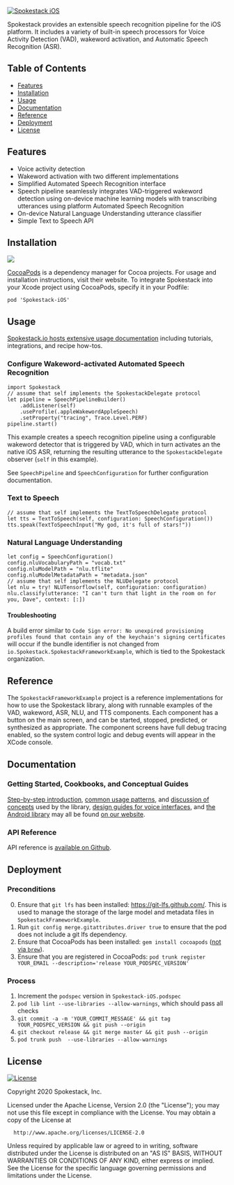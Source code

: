 <a href="https://www.spokestack.io/docs/ios/getting-started" title="Getting Started with Spokestack + iOS">![Spokestack iOS](./images/spokestack-ios.png)</a>

Spokestack provides an extensible speech recognition pipeline for the iOS
platform. It includes a variety of built-in speech processors for Voice
Activity Detection (VAD), wakeword activation, and Automatic Speech Recognition (ASR).

<!--ts-->
## Table of Contents
* [Features](#features)
* [Installation](#installation)
* [Usage](#usage)
* [Documentation](#Documentation)
* [Reference](#Reference)
* [Deployment](#Deployment)
* [License](#license)
<!--te-->

## Features

  - Voice activity detection
  - Wakeword activation with two different implementations
  - Simplified Automated Speech Recognition interface
  - Speech pipeline seamlessly integrates VAD-triggered wakeword detection using on-device machine learning models with transcribing utterances using platform Automated Speech Recognition
  - On-device Natural Language Understanding utterance classifier
  - Simple Text to Speech API

## Installation
[![](https://img.shields.io/cocoapods/v/Spokestack-iOS.svg)](https://cocoapods.org/pods/Spokestack-iOS)

[CocoaPods](https://cocoapods.org) is a dependency manager for Cocoa projects. For usage and installation instructions, visit their website. To integrate Spokestack into your Xcode project using CocoaPods, specify it in your Podfile:

`pod 'Spokestack-iOS'`

## Usage

[Spokestack.io hosts extensive usage documentation](https://www.spokestack.io/docs/ios) including tutorials, integrations, and recipe how-tos.

### Configure Wakeword-activated Automated Speech Recognition

 ```
 import Spokestack
 // assume that self implements the SpokestackDelegate protocol
 let pipeline = SpeechPipelineBuilder()
     .addListener(self)
     .useProfile(.appleWakewordAppleSpeech)
     .setProperty("tracing", Trace.Level.PERF)
 pipeline.start()
 ```

This example creates a speech recognition pipeline using a configurable wakeword detector that is triggered by VAD, which in turn activates an the native iOS ASR, returning the resulting utterance to the `SpokestackDelegate` observer (`self` in this example).

See `SpeechPipeline` and `SpeechConfiguration` for further configuration documentation.

### Text to Speech

```
// assume that self implements the TextToSpeechDelegate protocol
let tts = TextToSpeech(self, configuration: SpeechConfiguration())
tts.speak(TextToSpeechInput("My god, it's full of stars!"))
```

### Natural Language Understanding

```
let config = SpeechConfiguration()
config.nluVocabularyPath = "vocab.txt"
config.nluModelPath = "nlu.tflite"
config.nluModelMetadataPath = "metadata.json"
// assume that self implements the NLUDelegate protocol
let nlu = try! NLUTensorflow(self, configuration: configuration)
nlu.classify(utterance: "I can't turn that light in the room on for you, Dave", context: [:])
```

#### Troubleshooting

A build error similar to `Code Sign error: No unexpired provisioning profiles found that contain any of the keychain's signing certificates` will occur if the bundle identifier is not changed from `io.Spokestack.SpokestackFrameworkExample`, which is tied to the Spokestack organization.

## Reference

The `SpokestackFrameworkExample` project is a reference implementations for how to use the Spokestack library, along with runnable examples of the VAD, wakeword, ASR, NLU, and TTS components. Each component has a button on the main screen, and can be started, stopped, predicted, or synthesized as appropriate. The component screens have full debug tracing enabled, so the system control logic and debug events will appear in the XCode console.

## Documentation

### Getting Started, Cookbooks, and Conceptual Guides

[Step-by-step introduction](https://spokestack.io/docs/iOS/getting-started), [common usage patterns](https://spokestack.io/docs/iOS/cookbook), and [discussion of concepts](https://spokestack.io/docs/Concepts/pipeline-configuration) used by the library, [design guides for voice interfaces](https://spokestack.io/docs/Design/getting-started), and [the Android library](https://spokestack.io/docs/Android/getting-started) may all be found [on our website](https://spokestack.io/docs).

### API Reference

API reference is [available on Github](https://spokestack.github.io/spokestack-ios/index.html).

## Deployment

### Preconditions

  0. Ensure that `git lfs` has been installed: https://git-lfs.github.com/. This is used to manage the storage of the large model and metadata files in `SpokestackFrameworkExample`.
  1. Run `git config merge.gitattributes.driver true` to ensure that the pod does not include a git lfs dependency.
  2. Ensure that CocoaPods has been installed: `gem install cocoapods` ([not via `brew`](https://github.com/CocoaPods/CocoaPods/issues/8955)).
  3. Ensure that you are registered in CocoaPods: `pod trunk register YOUR_EMAIL --description='release YOUR_PODSPEC_VERSION'`

### Process
  1. Increment the `podspec` version in `Spokestack-iOS.podspec`
  2. `pod lib lint --use-libraries --allow-warnings`, which should pass all checks
  3. `git commit -a -m 'YOUR_COMMIT_MESSAGE' && git tag YOUR_PODSPEC_VERSION && git push --origin`
  4. `git checkout release && git merge master && git push --origin`
  5. `pod trunk push  --use-libraries --allow-warnings`

## License
[![License](https://img.shields.io/badge/License-Apache%202.0-green.svg)](https://opensource.org/licenses/Apache-2.0)

Copyright 2020 Spokestack, Inc.

  Licensed under the Apache License, Version 2.0 (the "License");
  you may not use this file except in compliance with the License.
  You may obtain a copy of the License at

      http://www.apache.org/licenses/LICENSE-2.0

  Unless required by applicable law or agreed to in writing, software
  distributed under the License is distributed on an "AS IS" BASIS,
  WITHOUT WARRANTIES OR CONDITIONS OF ANY KIND, either express or implied.
  See the License for the specific language governing permissions and
  limitations under the License.
